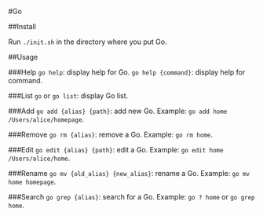 #Go

##Install

Run `./init.sh` in the directory where you put Go.

##Usage

###Help
`go help`: display help for Go.
`go help {command}`: display help for command.

###List
`go` or `go list`: display Go list.

###Add
`go add {alias} {path}`: add new Go. Example: `go add home /Users/alice/homepage`.

###Remove
`go rm {alias}`: remove a Go. Example: `go rm home`.

###Edit
`go edit {alias} {path}`: edit a Go. Example: `go edit home /Users/alice/home`.

###Rename
`go mv {old_alias} {new_alias}`: rename a Go. Example: `go mv home homepage`.

###Search
`go grep {alias}`: search for a Go. Example: `go ? home` or `go grep home`.
